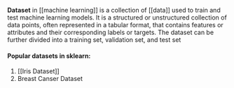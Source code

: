 **Dataset** in [[machine learning]] is a collection of [[data]] used to train and test machine learning models. It is a structured or unstructured collection of data points, often represented in a tabular format, that contains features or attributes and their corresponding labels or targets. The dataset can be further divided into a training set, validation set, and test set

#### Popular datasets in sklearn:

1. [[Iris Dataset]]
2. Breast Canser Dataset